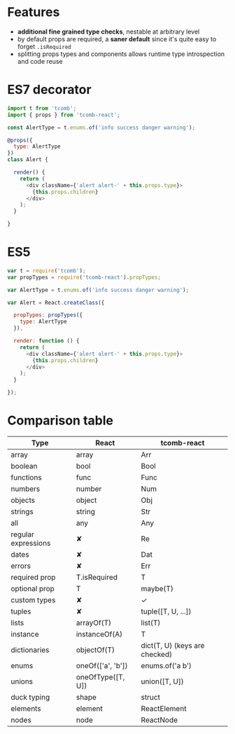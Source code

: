 # Features

- **additional fine grained type checks**, nestable at arbitrary level
- by default props are required, a **saner default** since it's quite easy to forget `.isRequired`
- splitting props types and components allows runtime type introspection and code reuse

# ES7 decorator

```js
import t from 'tcomb';
import { props } from 'tcomb-react';

const AlertType = t.enums.of('info success danger warning');

@props({
  type: AlertType
})
class Alert {

  render() {
    return (
      <div className={'alert alert-' + this.props.type}>
        {this.props.children}
      </div>
    );
  }

}
```

# ES5

```js
var t = require('tcomb');
var propTypes = require('tcomb-react').propTypes;

var AlertType = t.enums.of('info success danger warning');

var Alert = React.createClass({

  propTypes: propTypes({
    type: AlertType
  }),

  render: function () {
    return (
      <div className={'alert alert-' + this.props.type}>
        {this.props.children}
      </div>
    );
  }

});
```

# Comparison table

| Type | React | tcomb-react |
|------|-------|-------------|
| array | array | Arr |
| boolean | bool | Bool |
| functions | func | Func |
| numbers | number | Num |
| objects | object | Obj |
| strings | string | Str |
| all | any | Any |
| regular expressions | ✘ | Re |
| dates | ✘ | Dat |
| errors | ✘ | Err |
| required prop | T.isRequired | T |
| optional prop | T | maybe(T) |
| custom types | ✘ | ✓ |
| tuples | ✘ | tuple([T, U, ...]) |
| lists | arrayOf(T) | list(T) |
| instance | instanceOf(A) | T |
| dictionaries | objectOf(T) | dict(T, U) (keys are checked) |
| enums | oneOf(['a', 'b']) | enums.of('a b') |
| unions | oneOfType([T, U]) | union([T, U]) |
| duck typing | shape | struct |
| elements | element | ReactElement |
| nodes | node | ReactNode |
